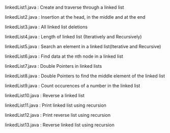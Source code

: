 linkedList1.java : Create and traverse through a linked list

linkedList2.java : Insertion at the head, in the middle and at the end

linkedList3.java : All linked list deletions

linkedList4.java : Length of linked list (Iteratively and Recursively)

linkedList5.java : Search an element in a linked list(Iterative and Recursive)

linkedList6.java : Find data at the nth node in a linked list

linkedList7.java : Double Pointers in linked lists

linkedList8.java : Double Pointers to find the middle element of the linked list

linkedList9.java : Count occurences of a number in the linked list

linkedList10.java : Reverse a linked list

linkedList11.java : Print linked list using recursion

linkedList12.java : Print reverse list using recursion

linkedList13.java : Reverse linked list using recursion

